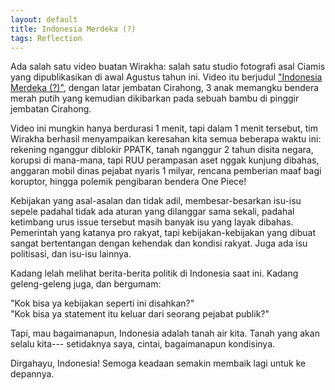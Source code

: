 ```yaml
---
layout: default
title: Indonesia Merdeka (?)
tags: Reflection
---
```


Ada salah satu video buatan Wirakha: salah satu studio fotografi asal Ciamis yang dipublikasikan di awal Agustus tahun ini. Video itu berjudul ["Indonesia Merdeka (?)"](https://www.instagram.com/reel/DM_2H3AvsXj/?igsh=bWl3dmU0ejFnc3Nv), dengan latar jembatan Cirahong, 3 anak memangku bendera merah putih yang kemudian dikibarkan pada sebuah bambu di pinggir jembatan Cirahong.

Video ini mungkin hanya berdurasi 1 menit, tapi dalam 1 menit tersebut, tim Wirakha berhasil menyampaikan keresahan kita semua beberapa waktu ini: rekening nganggur diblokir PPATK, tanah nganggur 2 tahun disita negara, korupsi di mana-mana, tapi RUU perampasan aset nggak kunjung dibahas, anggaran mobil dinas pejabat nyaris 1 milyar,  rencana pemberian maaf bagi koruptor, hingga polemik pengibaran bendera One Piece!

Kebijakan yang asal-asalan dan tidak adil, membesar-besarkan isu-isu sepele padahal tidak ada aturan yang dilanggar sama sekali, padahal ketimbang urus issue tersebut masih banyak isu yang layak dibahas. Pemerintah yang katanya pro rakyat, tapi kebijakan-kebijakan yang dibuat sangat bertentangan dengan kehendak dan kondisi rakyat. Juga ada isu politisasi, dan isu-isu lainnya.

Kadang lelah melihat berita-berita politik di Indonesia saat ini. Kadang geleng-geleng juga, dan bergumam:

"Kok bisa ya kebijakan seperti ini disahkan?"<br>
"Kok bisa ya statement itu keluar dari seorang pejabat publik?"

Tapi, mau bagaimanapun, Indonesia adalah tanah air kita. Tanah yang akan selalu kita--- setidaknya saya, cintai, bagaimanapun kondisinya.

Dirgahayu, Indonesia! Semoga keadaan semakin membaik lagi untuk ke depannya.